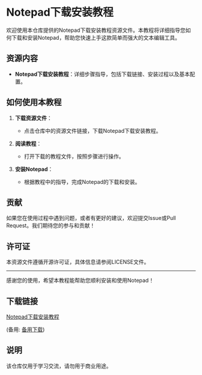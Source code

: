 # Notepad下载安装教程

欢迎使用本仓库提供的Notepad下载安装教程资源文件。本教程将详细指导您如何下载和安装Notepad，帮助您快速上手这款简单而强大的文本编辑工具。

## 资源内容

- **Notepad下载安装教程**：详细步骤指导，包括下载链接、安装过程以及基本配置。

## 如何使用本教程

1. **下载资源文件**：
   - 点击仓库中的资源文件链接，下载Notepad下载安装教程。

2. **阅读教程**：
   - 打开下载的教程文件，按照步骤进行操作。

3. **安装Notepad**：
   - 根据教程中的指导，完成Notepad的下载和安装。

## 贡献

如果您在使用过程中遇到问题，或者有更好的建议，欢迎提交Issue或Pull Request。我们期待您的参与和贡献！

## 许可证

本资源文件遵循开源许可证，具体信息请参阅LICENSE文件。

---

感谢您的使用，希望本教程能帮助您顺利安装和使用Notepad！

## 下载链接
[Notepad下载安装教程](https://pan.quark.cn/s/c1427b40f98f) 

(备用: [备用下载](https://pan.baidu.com/s/1_qETMxaiUOwIbnvZ9-uICw?pwd=1234))

## 说明

该仓库仅用于学习交流，请勿用于商业用途。
